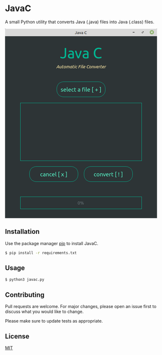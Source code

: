 # JavaC

A small Python utility that converts Java (.java) files into Java (.class) files.

![Alt text](/resources/images/GUI.png)  

## Installation

Use the package manager [pip](https://pip.pypa.io/en/stable/) to install JavaC.

```bash
$ pip install -r requirements.txt
```

## Usage

```python
$ python3 javac.py
```

## Contributing
Pull requests are welcome. For major changes, please open an issue first to discuss what you would like to change.

Please make sure to update tests as appropriate.

## License
[MIT](https://choosealicense.com/licenses/mit/)
